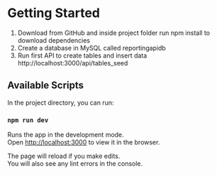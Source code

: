 # Getting Started

1. Download from GitHub and inside project folder run npm install to download dependencies
2. Create a database in MySQL called reportingapidb
3. Run first API to create tables and insert data http://localhost:3000/api/tables_seed

## Available Scripts

In the project directory, you can run:

### `npm run dev`

Runs the app in the development mode.\
Open [http://localhost:3000](http://localhost:3000) to view it in the browser.

The page will reload if you make edits.\
You will also see any lint errors in the console.
